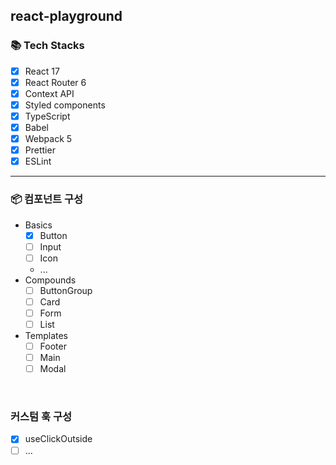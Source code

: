 ## react-playground

### 📚 Tech Stacks

- [x] React 17
- [x] React Router 6
- [x] Context API
- [x] Styled components
- [x] TypeScript
- [x] Babel
- [x] Webpack 5
- [x] Prettier
- [x] ESLint

<hr>

### 📦 컴포넌트 구성

- Basics
  - [x] Button
  - [ ] Input
  - [ ] Icon
  - ...
- Compounds
  - [ ] ButtonGroup
  - [ ] Card
  - [ ] Form
  - [ ] List
- Templates
  - [ ] Footer
  - [ ] Main
  - [ ] Modal

<br>

### 커스텀 훅 구성

- [x] useClickOutside
- [ ] ...

<br>
